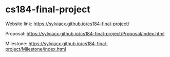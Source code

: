 # cs184-final-project

Website link: https://sylviacx.github.io/cs184-final-project/

Proposal: https://sylviacx.github.io/cs184-final-project/Proposal/index.html

Milestone: https://sylviacx.github.io/cs184-final-project/Milestone/index.html
